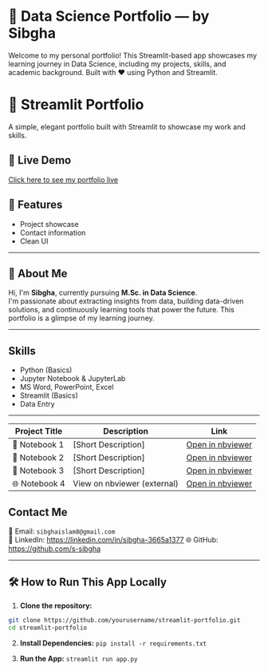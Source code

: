 # 🌟 Data Science Portfolio — by Sibgha

Welcome to my personal portfolio! This Streamlit-based app showcases my learning journey in Data Science, including my projects, skills, and academic background. Built with ❤️ using Python and Streamlit.
# 🌟 Streamlit Portfolio

A simple, elegant portfolio built with Streamlit to showcase my work and skills.

## 🚀 Live Demo
[Click here to see my portfolio live]( https://s-sibgha-streamlit-portfolio-streamlit-portfolio-cxzncg.streamlit.app/)

## 🧠 Features
- Project showcase
- Contact information
- Clean UI

---

## 🚀 About Me

Hi, I'm **Sibgha**, currently pursuing **M.Sc. in Data Science**.  
I'm passionate about extracting insights from data, building data-driven solutions, and continuously learning tools that power the future. This portfolio is a glimpse of my learning journey.

---

##  Skills

- Python (Basics)
- Jupyter Notebook & JupyterLab
- MS Word, PowerPoint, Excel
- Streamlit (Basics)
- Data Entry

---



| Project Title      | Description                 | Link                                                                                       |
|--------------------|-----------------------------|--------------------------------------------------------------------------------------------|
| 📓 Notebook 1       | [Short Description]         | [Open in nbviewer](https://nbviewer.org/github/s-sibgha/Streamlit/blob/main/github_practice_notebook_1.html) |
| 📓 Notebook 2       | [Short Description]         | [Open in nbviewer](https://nbviewer.org/github/s-sibgha/Streamlit/blob/main/Github_Practice_Notebook_2.html) |
| 📓 Notebook 3       | [Short Description]         | [Open in nbviewer](https://nbviewer.org/github/s-sibgha/Streamlit/blob/main/Github_Practice_Notebook_3.html) |
| 🌐 Notebook 4       | View on nbviewer (external) | [Open in nbviewer](https://nbviewer.org/github/s-sibgha/Streamlit/blob/main/Github_Practice_Notebook_4.ipynb) |




##  Contact Me

📧 Email: `sibghaislam8@gmail.com`  
🔗 LinkedIn: https://linkedin.com/in/sibgha-3665a1377
🌐 GitHub:   https://github.com/s-sibgha

---

## 🛠️ How to Run This App Locally

1. **Clone the repository:**

```bash
git clone https://github.com/yourusername/streamlit-portfolio.git
cd streamlit-portfolio
```
2. **Install Dependencies:**
```pip install -r requirements.txt```

3. **Run the App:**
```streamlit run app.py```

